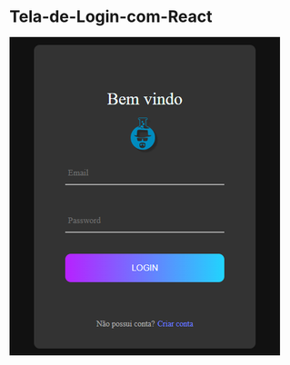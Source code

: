 # Tela-de-Login-com-React


 <img src="Screenshot_20.png" alt="" style="display: flex; justify-content: center; aling-items:center;" >
